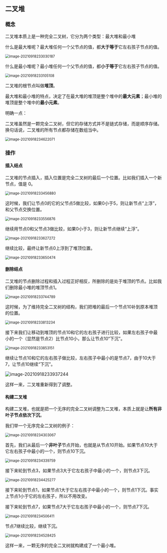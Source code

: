 ## 二叉堆



### 概念

二叉堆本质上是一种完全二叉树，它分为两个类型：最大堆和最小堆

什么是最大堆呢？最大堆任何一个父节点的值，都**大于等于**它左右孩子节点的值。

<img src="算法3.assets/image-20210918233030187.png" alt="image-20210918233030187" style="zoom:80%;" />



什么是最小堆呢？最小堆任何一个父节点的值，都**小于等于**它左右孩子节点的值。

<img src="算法3.assets/image-20210918233105108.png" alt="image-20210918233105108" style="zoom:80%;" />



二叉堆的根节点叫做**堆顶**。

最大堆和最小堆的特点，决定了在最大堆的堆顶是整个堆中的**最大元素**；最小堆的堆顶是整个堆中的**最小元素**。

明确一点：

二叉堆虽然是一颗完全二叉树，但它的存储方式并不是链式存储，而是顺序存储。换句话说，二叉堆的所有节点都存储在数组当中。

<img src="算法3.assets/image-20210918234622071.png" alt="image-20210918234622071" style="zoom:80%;" />







### 操作

#### 插入结点

二叉堆的节点插入，插入位置是完全二叉树的最后一个位置。比如我们插入一个新节点，值是 0。

<img src="算法3.assets/image-20210918233456880.png" alt="image-20210918233456880" style="zoom:80%;" />



这时候，我们让节点0的它的父节点5做比较，如果0小于5，则让新节点“上浮”，和父节点交换位置。



<img src="算法3.assets/image-20210918233556876.png" alt="image-20210918233556876" style="zoom:80%;" />

继续用节点0和父节点3做比较，如果0小于3，则让新节点继续“上浮”。

<img src="算法3.assets/image-20210918233627272.png" alt="image-20210918233627272" style="zoom:80%;" />



继续比较，最终让新节点0上浮到了堆顶位置。

<img src="算法3.assets/image-20210918233650474.png" alt="image-20210918233650474" style="zoom:80%;" />

















#### 删除结点

二叉堆的节点删除过程和插入过程正好相反，所删除的是处于堆顶的节点。比如我们删除最小堆的堆顶节点1。

<img src="算法3.assets/image-20210918233744789.png" alt="image-20210918233744789" style="zoom:80%;" />

这时候，为了维持完全二叉树的结构，我们把堆的最后一个节点10补到原本堆顶的位置。

<img src="算法3.assets/image-20210918233813234.png" alt="image-20210918233813234" style="zoom:80%;" />



接下来我们让移动到堆顶的节点10和它的左右孩子进行比较，如果左右孩子中最小的一个（显然是节点2）比节点10小，那么让节点10“下沉”。

<img src="算法3.assets/image-20210918233853151.png" alt="image-20210918233853151" style="zoom:80%;" />

继续让节点10和它的左右孩子做比较，左右孩子中最小的是节点7，由于10大于7，让节点10继续“下沉”。

![image-20210918233937244](算法3.assets/image-20210918233937244.png)



这样一来，二叉堆重新得到了调整。



#### 构建二叉堆

构建二叉堆，也就是把一个无序的完全二叉树调整为二叉堆，本质上就是让**所有非叶子节点依次下沉**。

我们举一个无序完全二叉树的例子：

<img src="算法3.assets/image-20210918234303067.png" alt="image-20210918234303067" style="zoom:80%;" />

首先，我们从最后一个**非叶子**节点开始，也就是从节点10开始。如果节点10大于它左右孩子中最小的一个，则节点10下沉。

<img src="算法3.assets/image-20210918234339759.png" alt="image-20210918234339759" style="zoom:80%;" />

接下来轮到节点3，如果节点3大于它左右孩子中最小的一个，则节点3下沉。

<img src="算法3.assets/image-20210918234425277.png" alt="image-20210918234425277" style="zoom:80%;" />

接下来轮到节点1，如果节点1大于它左右孩子中最小的一个，则节点1下沉。事实上节点1小于它的左右孩子，所以不用改变。

接下来轮到节点7，如果节点7大于它左右孩子中最小的一个，则节点7下沉。

<img src="算法3.assets/image-20210918234506411.png" alt="image-20210918234506411" style="zoom:80%;" />

节点7继续比较，继续下沉。

<img src="算法3.assets/image-20210918234528425.png" alt="image-20210918234528425" style="zoom:80%;" />

这样一来，一颗无序的完全二叉树就构建成了一个最小堆。


